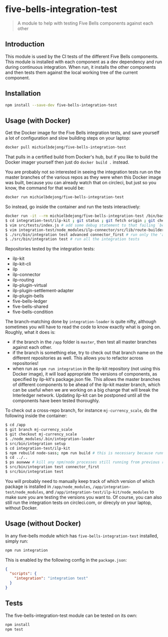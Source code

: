 # five-bells-integration-test

> A module to help with testing Five Bells components against each other

## Introduction

This module is used by the CI tests of the different Five Bells components. This module is installed with each component as a dev dependency and run during continuous integration. When run, it installs the other components and then tests them against the local working tree of the current component.

## Installation

```sh
npm install --save-dev five-bells-integration-test
```

## Usage (with Docker)
Get the Docker image for the Five Bells integration tests,
and save yourself a lot of configuration and slow building steps on
your laptop:
```sh
docker pull michielbdejong/five-bells-integration-test
```

That pulls in a certified build from Docker's hub, but if you like to
build the Docker imager yourself then just do `docker build .` instead.

You are probably not so interested in seeing the integration tests run
on the master branches of the various repos as they were when this
Docker image was built, because you can already watch that on circleci,
but just so you know, the command for that would be:
```sh
docker run michielbdejong/five-bells-integration-test
```

So instead, go inside the container and run the tests interactively:
```sh
docker run -it --rm michielbdejong/five-bells-integration-test /bin/bash
$ cd integration-test/ilp-kit ; git status ; git fetch origin ; git checkout origin/my-awesome-improvement-that-I-want-to-test ; cd ../..
$ vim src/tests/index.js # add some debug statement to that failing `beforeEach` hook
$ vim integration-test/node_modules/ilp-connector/src/lib/route-builder.js +123 # add a console.log statement to see how that error is caused
$ ./src/bin/integration test advanced connector_first # run only the 'advanced' and 'connector_first' integration test
$ ./src/bin/integration test # run all the integration tests
```

Repositories tested by the integration tests:
* ilp-kit
* ilp-kit-cli
* ilp
* ilp-connector
* ilp-routing
* ilp-plugin-virtual
* ilp-plugin-settlement-adapter
* ilp-plugin-bells
* five-bells-ledger
* five-bells-shared
* five-bells-condition

The branch-matching done by `integration-loader` is quite nifty, although sometimes you will have to read the code to know exactly what is going on.
Roughly, what it does is:
* if the branch in the `/app` folder is `master`, then test all master branches against each other.
* if the branch is something else, try to check out that branch name on the different repositories as well. This allows you to refactor across repositories!
* when run as `npm run integration` in the ilp-kit repository (not using this Docker image), it will load appropriate the versions of components, as specified by ilp-kit's package.json file. This allows the master branches of different components to be ahead of the ilp-kit master branch, which can be useful when we are working on a big change that will break the Interledger network. Updating ilp-kit can be postponed until all the components have been tested thoroughly.

To check out a cross-repo branch, for instance `mj-currency_scale`, do the following inside the container:
```sh
$ cd /app
$ git branch mj-currency_scale
$ git checkout mj-currency_scale
$ ./node_modules/.bin/integration-loader
$ src/bin/integration setup
$ cd integration-test/ilp-kit
$ npm rebuild node-sass; npm run build # this is necessary because running npm install as root causes it to skip the postinstall hook
$ cd ../..
$ ps auxwww # kill any npm/node processes still running from previous runs
$ src/bin/integration test connector_first
$ src/bin/integration test
```
You will probably need to manually keep track of which version of which package is installed in `/app/node_modules`, `/app/integration-test/node_modules`, and `/app/integration-test/ilp-kit/node_modules`
to make sure you are testing the versions you want to. Of course, you can also still run the integration tests on circleci.com, or direcyly on your laptop, without Docker.

## Usage (without Docker)

In any five-bells module which has `five-bells-integration-test` installed, simply run:

``` sh
npm run integration
```

This is enabled by the following config in the `package.json`:

``` json
{
  "scripts": {
    "integration": "integration test"
  }
}
```

## Tests

The five-bells-integration-test module can be tested on its own:

```sh
npm install
npm test
```
